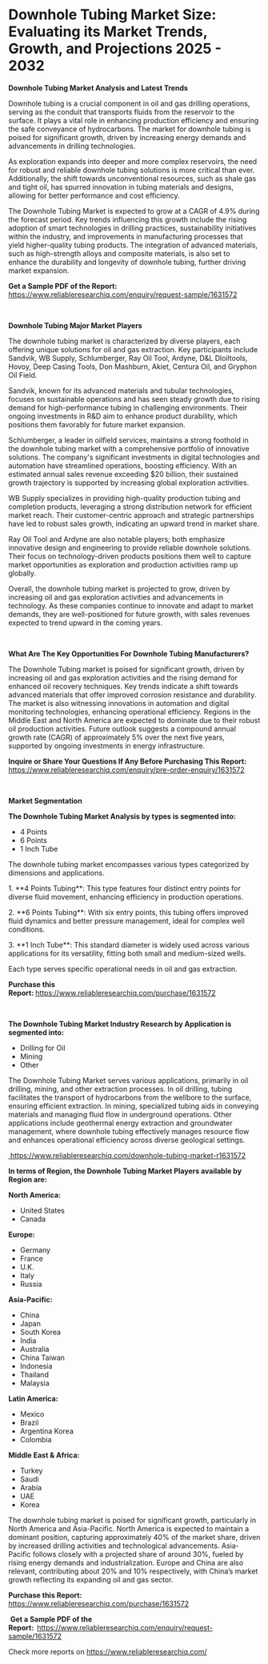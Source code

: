 <p><h1>Downhole Tubing Market Size: Evaluating its Market Trends, Growth, and Projections 2025 - 2032</h1></p><p><strong>Downhole Tubing Market Analysis and Latest Trends</strong></p>
<p><p>Downhole tubing is a crucial component in oil and gas drilling operations, serving as the conduit that transports fluids from the reservoir to the surface. It plays a vital role in enhancing production efficiency and ensuring the safe conveyance of hydrocarbons. The market for downhole tubing is poised for significant growth, driven by increasing energy demands and advancements in drilling technologies.</p><p>As exploration expands into deeper and more complex reservoirs, the need for robust and reliable downhole tubing solutions is more critical than ever. Additionally, the shift towards unconventional resources, such as shale gas and tight oil, has spurred innovation in tubing materials and designs, allowing for better performance and cost efficiency.</p><p>The Downhole Tubing Market is expected to grow at a CAGR of 4.9% during the forecast period. Key trends influencing this growth include the rising adoption of smart technologies in drilling practices, sustainability initiatives within the industry, and improvements in manufacturing processes that yield higher-quality tubing products. The integration of advanced materials, such as high-strength alloys and composite materials, is also set to enhance the durability and longevity of downhole tubing, further driving market expansion.</p></p>
<p><strong>Get a Sample PDF of the Report:&nbsp;</strong> <a href="https://www.reliableresearchiq.com/enquiry/request-sample/1631572?utm_campaign=2392&utm_medium=2&utm_source=Github&utm_content=ia&utm_term=21022025&utm_id=downhole-tubing">https://www.reliableresearchiq.com/enquiry/request-sample/1631572</a></p>
<p>&nbsp;</p>
<p><strong>Downhole Tubing Major Market Players</strong></p>
<p><p>The downhole tubing market is characterized by diverse players, each offering unique solutions for oil and gas extraction. Key participants include Sandvik, WB Supply, Schlumberger, Ray Oil Tool, Ardyne, D&L Dloiltools, Hovoy, Deep Casing Tools, Don Mashburn, Akiet, Centura Oil, and Gryphon Oil Field. </p><p>Sandvik, known for its advanced materials and tubular technologies, focuses on sustainable operations and has seen steady growth due to rising demand for high-performance tubing in challenging environments. Their ongoing investments in R&D aim to enhance product durability, which positions them favorably for future market expansion.</p><p>Schlumberger, a leader in oilfield services, maintains a strong foothold in the downhole tubing market with a comprehensive portfolio of innovative solutions. The company's significant investments in digital technologies and automation have streamlined operations, boosting efficiency. With an estimated annual sales revenue exceeding $20 billion, their sustained growth trajectory is supported by increasing global exploration activities.</p><p>WB Supply specializes in providing high-quality production tubing and completion products, leveraging a strong distribution network for efficient market reach. Their customer-centric approach and strategic partnerships have led to robust sales growth, indicating an upward trend in market share.</p><p>Ray Oil Tool and Ardyne are also notable players; both emphasize innovative design and engineering to provide reliable downhole solutions. Their focus on technology-driven products positions them well to capture market opportunities as exploration and production activities ramp up globally.</p><p>Overall, the downhole tubing market is projected to grow, driven by increasing oil and gas exploration activities and advancements in technology. As these companies continue to innovate and adapt to market demands, they are well-positioned for future growth, with sales revenues expected to trend upward in the coming years.</p></p>
<p>&nbsp;</p>
<p><strong>What Are The Key Opportunities For Downhole Tubing Manufacturers?</strong></p>
<p><p>The Downhole Tubing market is poised for significant growth, driven by increasing oil and gas exploration activities and the rising demand for enhanced oil recovery techniques. Key trends indicate a shift towards advanced materials that offer improved corrosion resistance and durability. The market is also witnessing innovations in automation and digital monitoring technologies, enhancing operational efficiency. Regions in the Middle East and North America are expected to dominate due to their robust oil production activities. Future outlook suggests a compound annual growth rate (CAGR) of approximately 5% over the next five years, supported by ongoing investments in energy infrastructure.</p></p>
<p><strong>Inquire or Share Your Questions If Any Before Purchasing This Report:</strong> <a href="https://www.reliableresearchiq.com/enquiry/pre-order-enquiry/1631572?utm_campaign=2392&utm_medium=2&utm_source=Github&utm_content=ia&utm_term=21022025&utm_id=downhole-tubing">https://www.reliableresearchiq.com/enquiry/pre-order-enquiry/1631572</a></p>
<p>&nbsp;</p>
<p><strong>Market Segmentation</strong></p>
<p><strong>The Downhole Tubing Market Analysis by types is segmented into:</strong></p>
<p><ul><li>4 Points</li><li>6 Points</li><li>1 Inch Tube</li></ul></p>
<p><p>The downhole tubing market encompasses various types categorized by dimensions and applications. </p><p>1. **4 Points Tubing**: This type features four distinct entry points for diverse fluid movement, enhancing efficiency in production operations.  </p><p>   </p><p>2. **6 Points Tubing**: With six entry points, this tubing offers improved fluid dynamics and better pressure management, ideal for complex well conditions.  </p><p>3. **1 Inch Tube**: This standard diameter is widely used across various applications for its versatility, fitting both small and medium-sized wells. </p><p>Each type serves specific operational needs in oil and gas extraction.</p></p>
<p><strong>Purchase this Report:&nbsp;</strong><a href="https://www.reliableresearchiq.com/purchase/1631572?utm_campaign=2392&utm_medium=2&utm_source=Github&utm_content=ia&utm_term=21022025&utm_id=downhole-tubing">https://www.reliableresearchiq.com/purchase/1631572</a></p>
<p>&nbsp;</p>
<p><strong>The Downhole Tubing Market Industry Research by Application is segmented into:</strong></p>
<p><ul><li>Drilling for Oil</li><li>Mining</li><li>Other</li></ul></p>
<p><p>The Downhole Tubing Market serves various applications, primarily in oil drilling, mining, and other extraction processes. In oil drilling, tubing facilitates the transport of hydrocarbons from the wellbore to the surface, ensuring efficient extraction. In mining, specialized tubing aids in conveying materials and managing fluid flow in underground operations. Other applications include geothermal energy extraction and groundwater management, where downhole tubing effectively manages resource flow and enhances operational efficiency across diverse geological settings.</p></p>
<p><a href="https://www.reliableresearchiq.com/downhole-tubing-market-r1631572?utm_campaign=2392&utm_medium=2&utm_source=Github&utm_content=ia&utm_term=21022025&utm_id=downhole-tubing">&nbsp;https://www.reliableresearchiq.com/downhole-tubing-market-r1631572</a></p>
<p><strong>In terms of Region, the Downhole Tubing Market Players available by Region are:</strong></p>
<p>
    <p> <strong> North America: </strong>
        <ul>
            <li>United States</li>
            <li>Canada</li>
        </ul>
        </p> 
    <p> <strong> Europe: </strong>
        <ul>
            <li>Germany</li>
            <li>France</li>
            <li>U.K.</li>
            <li>Italy</li>
            <li>Russia</li>
        </ul>
        </p> 
    <p> <strong> Asia-Pacific: </strong>
        <ul>
            <li>China</li>
            <li>Japan</li>
            <li>South Korea</li>
            <li>India</li>
            <li>Australia</li>
            <li>China Taiwan</li>
            <li>Indonesia</li>
            <li>Thailand</li>
            <li>Malaysia</li>
        </ul>
        </p> 
    <p> <strong> Latin America: </strong>
        <ul>
            <li>Mexico</li>
            <li>Brazil</li>
            <li>Argentina Korea</li>
            <li>Colombia</li>
        </ul>
        </p> 
    <p> <strong> Middle East & Africa: </strong>
        <ul>
            <li>Turkey</li>
            <li>Saudi</li>
            <li>Arabia</li>
            <li>UAE</li>
            <li>Korea</li>
        </ul>
    </p>
    </p>
<p><p>The downhole tubing market is poised for significant growth, particularly in North America and Asia-Pacific. North America is expected to maintain a dominant position, capturing approximately 40% of the market share, driven by increased drilling activities and technological advancements. Asia-Pacific follows closely with a projected share of around 30%, fueled by rising energy demands and industrialization. Europe and China are also relevant, contributing about 20% and 10% respectively, with China’s market growth reflecting its expanding oil and gas sector.</p></p>
<p><strong>Purchase this Report: </strong><a href="https://www.reliableresearchiq.com/purchase/1631572?utm_campaign=2392&utm_medium=2&utm_source=Github&utm_content=ia&utm_term=21022025&utm_id=downhole-tubing">https://www.reliableresearchiq.com/purchase/1631572</a></p>
<p>&nbsp;<strong>Get a Sample PDF of the Report:&nbsp;&nbsp;</strong><a href="https://www.reliableresearchiq.com/enquiry/request-sample/1631572?utm_campaign=2392&utm_medium=2&utm_source=Github&utm_content=ia&utm_term=21022025&utm_id=downhole-tubing">https://www.reliableresearchiq.com/enquiry/request-sample/1631572</a></p>
<p><strong></strong></p>
<p>Check more reports on <a href="https://www.reliableresearchiq.com/?utm_campaign=2392&utm_medium=2&utm_source=Github&utm_content=ia&utm_term=21022025&utm_id=downhole-tubing">https://www.reliableresearchiq.com/</a></p>